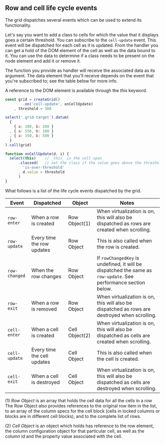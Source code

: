 ## Row and cell life cycle events

  The grid dispatches several events which can be used to extend its functionality.

  Let's say you want to add a class to cells for which the value that it displays goes a certain threshold.
  You can subscribe to the `cell-update` event.
  This event will be dispatched for each cell as it is updated.
  From the handler you can get a hold of the DOM element of the cell as well as the data bound to it.
  You can use the data to determine if a class needs to be present on the node element and add it or remove it.

  The function you provide as handler will receive the associated data as its argument.
  The data element that you'll receive depends on the event that you're subscribed to; see the table below for more info.

A reference to the DOM element is available through the _this_ keyword.

```javascript
const grid = createGrid()
        .on('cell-update', onCellUpdate)
    , threshold = 300

select('.grid-target').datum(
  {
    { a: 100, b: 200 }
  , { a: 550, b: 100 }
  , { a: 350, b: 500 }
  }
).call(grid)

function onCellUpdate(d, i) {
  select(this)    // _this_ is the cell span
      .classed(   // set the class if the value goes above the threshold
        'is-over-threshold'
      , d.value > threshold
      )
}
```

What follows is a list of the life cycle events dispatched by the grid.

Event         | Dispatched                  | Object          | Notes
--------------|-----------------------------|-----------------|------
`row-enter`   | When a row is created       | Row Object(1)   | When virtualization is on, this will also be dispatched as rows are created when scrolling.
`row-update`  | Every time the row updates  | Row Object      | This is also called when the row is created.
`row-changed` | When the row changes        | Row Object      | If `rowChangedKey` is undefined, it will be dispatched the same as `row-update`. See performance section below.
`row-exit`    | When a row is removed       | Row Object      | When virtualization is on, this will also be dispatched as rows are destroyed when scrolling.
`cell-enter`  | When a cell is created      | Cell Object(2)  | When virtualization is on, this will also be dispatched as cells are created when scrolling.
`cell-update` | Every time the cell updates | Cell Object     | This is also called when the cell is created.
`cell-exit`   | When a cell is destroyed    | Cell Object     | When virtualization is on, this will also be dispatched as cells are destroyed when scrolling.

(1) _Row Object_ is an array that holds the cell data for all the cells in a row
The Row Object also provides references to the original row item in the list, to an array of the column specs for the cell block (cells in locked columns or blocks are in different cell blocks), and to the complete list of rows.

(2) _Cell Object_ is an object which holds has reference to the row element, the column configuration object for that particular cell, as well as the column id and the property value associated with the cell.
